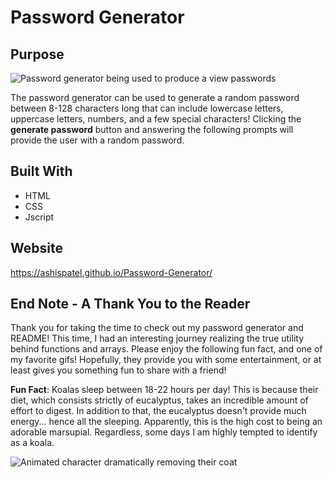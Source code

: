 # Password Generator

## Purpose

![Password generator being used to produce a view passwords](https://github.com/AshisPatel/Password-Generator-Week-3-Challenge/blob/main/assets/images/project_preview.gif)

The password generator can be used to generate a random password between 8-128 characters long that can include lowercase letters, uppercase letters, numbers, and a few special characters! Clicking the **generate password** button and answering the following prompts will provide the user with a random password. 

## Built With
* HTML
* CSS
* Jscript

## Website
https://ashispatel.github.io/Password-Generator/

## End Note - A Thank You to the Reader 

Thank you for taking the time to check out my password generator and README! This time, I had an interesting journey realizing the true utility behind functions and arrays. Please enjoy the following fun fact, and one of my favorite gifs! Hopefully, they provide you with some entertainment, or at least gives you something fun to share with a friend! 

**Fun Fact**: Koalas sleep between 18-22 hours per day! This is because their diet, which consists strictly of eucalyptus, takes an incredible amount of effort to digest. In addition to that, the eucalyptus doesn't provide much energy... hence all the sleeping. Apparently, this is the high cost to being an adorable marsupial. Regardless, some days I am highly tempted to identify as a koala. 

![Animated character dramatically removing their coat](https://github.com/AshisPatel/Password-Generator-Week-3-Challenge/blob/main/assets/images/funny_gif.gif)

